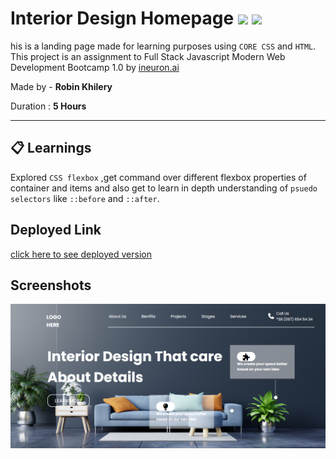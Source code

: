 # Interior Design Homepage ![](https://img.shields.io/badge/-HTML-orange) ![](https://img.shields.io/badge/-CSS-yellowgreen)
  
 his is a landing page made for learning purposes using `CORE CSS` and `HTML`.  This project is an assignment to Full Stack Javascript Modern Web Development Bootcamp 1.0 by  [ineuron.ai](https://ineuron.ai/)  


Made by - **Robin Khilery**

Duration : **5 Hours**

***
 
## :clipboard: Learnings
Explored `CSS flexbox` ,get command over different flexbox properties  of container and items  and also get to  learn  in depth understanding of `psuedo selectors`  like `::before` and `::after`. 

## Deployed Link
 [click here to see deployed version](https://street-style-link.netlify.app/ "Click to Visit Link") 


## Screenshots
![](./assets/Screenshot.png)




 